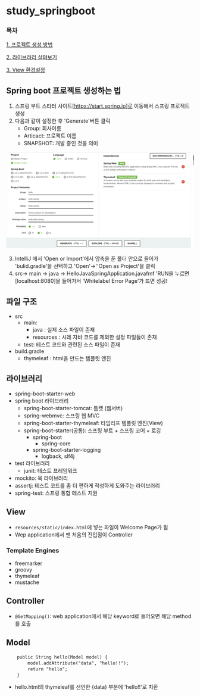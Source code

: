 # study_springboot

### 목차
[1. 프로젝트 생성 방법](#Spring-boot-프로젝트-생성하는-법)

[2. 라이브러리 살펴보기](#라이브러리)

[3. View 환경설정](#View)

## Spring boot 프로젝트 생성하는 법
1. 스프링 부트 스타터 사이트[https://start.spring.io]로 이동해서 스프링 프로젝트 생성
2.  다음과 같이 설정한 후 'Generate'버튼 클릭
    - Group: 회사이름
    - Articact: 프로젝트 이름
    - SNAPSHOT: 개발 중인 것을 의미

<img src='./img/01_.PNG'/>

3. IntelliJ 에서 'Open or Import'에서 압축을 푼 폴더 안으로 들어가 'bulid.gradle'을 선택하고 'Open'->''Open as Project'을 클릭
4. src-> main -> java -> HelloJavaSpringApplication.javafmf 'RUN을 누르면 [localhost:8080]을 들어가서 'Whitelabel Error Page'가 뜨면 성공!

## 파일 구조
- src
    - main:
        - java : 실제 소스 파일이 존재
        - resources : 시레 자바 코드를 제외한 설정 파일들이 존재
    - test: 테스트 코드와 관련된 소스 파일이 존재
- build.gradle
    - thymeleaf : html을 만드는 템플릿 엔진

## 라이브러리
- spring-boot-starter-web
- spring boot 라이브러리
    - spring-boot-starter-tomcat: 톰캣 (웹서버)
    - spring-webmvc: 스프링 웹 MVC
    - spring-boot-starter-thymeleaf: 타임리프 템플릿 엔진(View)
    - spring-boot-starter(공통): 스프링 부트 + 스프링 코어 + 로깅
        - spring-boot
            - spring-core
        - spring-boot-starter-logging
            - logback, slf4j
- test 라이브러리
    - junit: 테스트 프레임워크
- mockito: 목 라이브러리
- assertj: 테스트 코드를 좀 더 편하게 작성하게 도와주는 라이브러리
- spring-test: 스프링 통합 테스트 지원

## View
- `resources/static/index.html`에 넣는 파일이 Welcome Page가 됨
- Wep application에서 맨 처음의 진입점이 Controller


### Template Engines
- freemarker
- groovy
- thymeleaf
- mustache

## Controller
- `@GetMapping()`: web application에서 해당 keyword로 들어오면 해당 method를 호출

## Model
```
    public String hello(Model model) {
        model.addAttribute("data", "hello!!");
        return "hello";
    }
```
- hello.html의 thymeleaf를 선언한 {data} 부분에 'hello!!'로 치환
